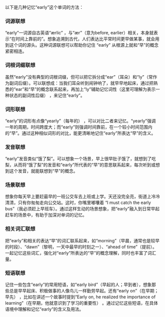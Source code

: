 以下是几种记忆“early”这个单词的方法：

### 词源联想
“early”一词源自古英语“ærlic” ，与“ær”（意为before, earlier）相关，本身就表示“在时间上靠前的”。想象追溯到古代，人们表达比平常时间更早做某事，就会用到这个词的源头。这种词源联想可以帮助你记住 “early” 从根源上就和“早”的概念紧密相连。

### 词根词缀联想
虽然“early”没有典型的词根词缀，但可以把它拆分成“ear”（耳朵）和“ly”（常作为副词后缀）。可以联想成：当我们耳朵听到闹钟响了，就早早地起床，通过把熟悉的“ear”和“早”的概念联系起来，再加上“ly”辅助记忆词性（这里可理解为表示一种状态的副词性后缀） ，来记住“early”。

### 词形联想
“early”的词形有点像“yearly”（每年的） ，可以对比二者来记忆。“yearly”强调一年的周期，时间跨度大；而“early”则强调时间靠前，在一个较小时间范围内的“早”。通过这种相似词形的对比，能更清晰地记住“early”所表达“早”的含义。

### 发音联想
“early”发音类似“饿了梨”。可以想象一个场景，早上很早肚子饿了，就想到了吃梨，从而将“饿了梨”的发音和“early”所代表的“早”的意思联系起来，每次听到或想到这个发音，就能联想到“早”的概念。

### 场景联想
想象你每天早上要赶最早的一班公交车去上班或上学。天还没完全亮，街道上冷冷清清，只有你匆匆走向公交站。这时，你嘴里嘟囔着 “I must catch the early bus”（我必须赶上早班车）。通过这样生动的场景想象，把“early”融入到日常早起赶车的场景中，有助于加深对单词的记忆。

### 相关词汇联想
把“early”和相关的表达“早”的词汇联系起来，如“morning”（早晨，通常也是较早的时段）、“dawn”（黎明，一天中最早的时刻之一）、“ahead of time”（提前）。一起记忆这些词汇，强化对“early”所表达的“早”的概念理解，同时也丰富了词汇量。

### 短语联想
记住一些包含“early”的常用短语，如“early bird”（早起的人；早到者），想象那些总是早早起床、积极做事的人像鸟儿一样勤劳早起。还有“early on”（在早期；早先） ，比如在讲述一个故事时提到“Early on, he realized the importance of learning”（在早期，他就意识到了学习的重要性） 。通过记忆这些短语，在具体语境中理解和记忆“early”的含义及用法。 